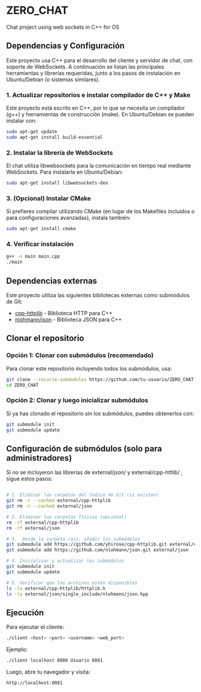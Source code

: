 # ZERO_CHAT
Chat project using web sockets in C++ for OS 

## Dependencias y Configuración

Este proyecto usa C++ para el desarrollo del cliente y servidor de chat, con soporte de WebSockets. A continuación se listan las principales herramientas y librerías requeridas, junto a los pasos de instalación en Ubuntu/Debian (o sistemas similares).

### 1. Actualizar repositorios e instalar compilador de C++ y Make

Este proyecto está escrito en C++, por lo que se necesita un compilador (g++) y herramientas de construcción (make). En Ubuntu/Debian se pueden instalar con:

```bash
sudo apt-get update
sudo apt-get install build-essential
```

### 2. Instalar la librería de WebSockets

El chat utiliza libwebsockets para la comunicación en tiempo real mediante WebSockets. Para instalarla en Ubuntu/Debian:

```bash
sudo apt-get install libwebsockets-dev
```

### 3. (Opcional) Instalar CMake
Si prefieres compilar utilizando CMake (en lugar de los Makefiles incluidos o para configuraciones avanzadas), instala también:

```bash
sudo apt-get install cmake
```

### 4. Verificar instalación

```bash
g++ -o main main.cpp
./main
```

## Dependencias externas

Este proyecto utiliza las siguientes bibliotecas externas como submódulos de Git:
- [cpp-httplib](https://github.com/yhirose/cpp-httplib) - Biblioteca HTTP para C++
- [nlohmann/json](https://github.com/nlohmann/json) - Biblioteca JSON para C++

## Clonar el repositorio

### Opción 1: Clonar con submódulos (recomendado)

Para clonar este repositorio incluyendo todos los submódulos, usa:

```bash
git clone --recurse-submodules https://github.com/tu-usuario/ZERO_CHAT.git
cd ZERO_CHAT
```

### Opción 2: Clonar y luego inicializar submódulos

Si ya has clonado el repositorio sin los submódulos, puedes obtenerlos con:

```bash
git submodule init
git submodule update
```

## Configuración de submódulos (solo para administradores)

Si no se incluyeron las librerias de external/json/ y external/cpp-httlib/ , sigue estos pasos:

```bash

# 1. Eliminar las carpetas del índice de Git (si existen)
git rm -r --cached external/cpp-httplib
git rm -r --cached external/json

# 2. Eliminar las carpetas físicas (opcional)
rm -rf external/cpp-httplib
rm -rf external/json

# 3.  Desde la carpeta raíz, añadir los submódulos
git submodule add https://github.com/yhirose/cpp-httplib.git external/cpp-httplib
git submodule add https://github.com/nlohmann/json.git external/json

# 4. Inicializar y actualizar los submódulos
git submodule init
git submodule update

# 5. Verificar que los archivos estén disponibles
ls -la external/cpp-httplib/httplib.h
ls -la external/json/single_include/nlohmann/json.hpp


```

## Ejecución

Para ejecutar el cliente:
```bash
./client <host> <port> <username> <web_port>
```

Ejemplo:
```bash
./client localhost 8080 Usuario 8081
```

Luego, abre tu navegador y visita:
```
http://localhost:8081
```

